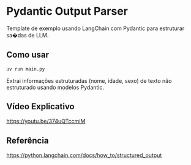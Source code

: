 # Pydantic Output Parser

Template de exemplo usando LangChain com Pydantic para estruturar sa�das de LLM.

## Como usar

```bash
uv run main.py
```

Extrai informações estruturadas (nome, idade, sexo) de texto não estruturado usando modelos Pydantic.

## Vídeo Explicativo
https://youtu.be/374uQTccmiM

## Referência

https://python.langchain.com/docs/how_to/structured_output
